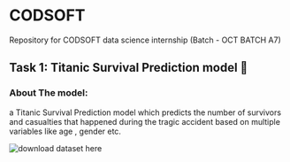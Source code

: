 # CODSOFT
Repository for CODSOFT data science internship (Batch - OCT BATCH A7)
## Task 1: Titanic Survival Prediction model 🚢
### About The model:
a Titanic Survival Prediction model which predicts the number of survivors and casualties that happened during the tragic accident based on multiple variables like age , gender etc.

![download dataset here](https://www.kaggle.com/datasets/brendan45774/test-file)
